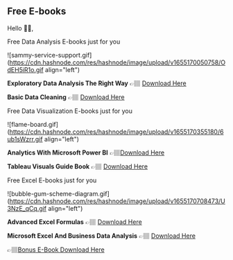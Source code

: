 ## Free E-books

Hello 👋🏽,

Free Data Analysis E-books just for you 

![sammy-service-support.gif](https://cdn.hashnode.com/res/hashnode/image/upload/v1655170050758/OdEH5iR1o.gif align="left")

**Exploratory Data Analysis The Right Way** 👉🏽 [Download Here](https://drive.google.com/file/d/1-WveS_-n6izEjuQr2RnhfwjRwXPbNIip/view?usp=sharing)

**Basic Data Cleaning** 👉🏽 [Download Here](https://drive.google.com/file/d/1-Vv28CL64Y5kL6VQFFJ4p1GIqyvMRyVN/view?usp=sharing)

Free Data Visualization E-books just for you 

![flame-board.gif](https://cdn.hashnode.com/res/hashnode/image/upload/v1655170355180/6ub1sWzrr.gif align="left")

**Analytics With Microsoft Power BI** 👉🏽[Download Here](https://drive.google.com/file/d/1-GfKt2-zoyDe0f1rAVp4d880AdZ7TkaM/view?usp=sharing)

**Tableau Visuals Guide Book** 👉🏽 [Download Here](https://drive.google.com/file/d/1-GfKt2-zoyDe0f1rAVp4d880AdZ7TkaM/view?usp=sharing)

Free Excel E-books just for you 


![bubble-gum-scheme-diagram.gif](https://cdn.hashnode.com/res/hashnode/image/upload/v1655170708473/U3NzE_qCq.gif align="left")

**Advanced Excel Formulas** 👉🏽 [Download Here](https://drive.google.com/file/d/1-d-6qvQGS2vdQ7jf2x68Tt0dZoWh1wWW/view?usp=sharing)

**Microsoft Excel And Business Data Analysis** 👉🏽 [Download Here](https://drive.google.com/file/d/1-i11qMLjzYFFJ9KWlmF27_mHrIIHSXu-/view?usp=sharing)

👉🏽[Bonus E-Book Download Here](https://drive.google.com/file/d/1-829ipYrRPXwgEoInPGKTbhB9LFhHiF_/view?usp=sharing)

